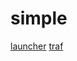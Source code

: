 # simple
[launcher](https://raw.githubusercontent.com/aastankeev/simple/refs/heads/main/laucher.user.js)
[traf](https://raw.githubusercontent.com/aastankeev/simple/refs/heads/main/traf.user.js)
